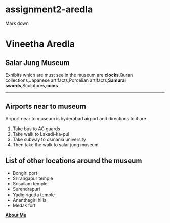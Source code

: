 # assignment2-aredla
Mark down
<h1>Vineetha Aredla </h1>
<h2>Salar Jung Museum</h2>
<p>Exhibits which are must see in the museum are <strong>clocks</strong>,Quran collections,Japanese artifacts,Porcelian artifacts,<strong>Samurai swords</strong>,Sculptures,<strong>coins</strong></p>

---

<h2>Airports near to museum</h2>
<p>Airport near to museum is hyderabad airport and directions to it are</p>

1. Take bus to AC guards
2. Take walk to Lakadi-ka-pul
3. Take subway to osmania university
4. Then take the walk to salar jung museum

<h2>List of other locations around the museum</h2>

* Bongiri port
* Srirangapur  temple
* Srisailam temple
* Surendrapuri
* Yadigirigutta temple
* Ananthagiri hills
* Medak fort

**[About Me](AboutMe.md)**


